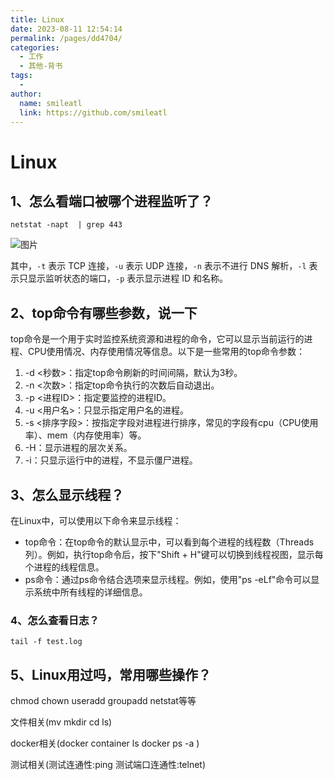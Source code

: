 ```yaml
---
title: Linux
date: 2023-08-11 12:54:14
permalink: /pages/dd4704/
categories:
  - 工作
  - 其他-背书
tags:
  - 
author: 
  name: smileatl
  link: https://github.com/smileatl
---
```

# Linux

## 1、怎么看端口被哪个进程监听了？

```shell
netstat -napt  | grep 443 
```

![图片](/assets/640-1691582402317.png)

其中，`-t` 表示 TCP 连接，`-u` 表示 UDP 连接，`-n` 表示不进行 DNS 解析，`-l` 表示只显示监听状态的端口，`-p` 表示显示进程 ID 和名称。

## 2、top命令有哪些参数，说一下

top命令是一个用于实时监控系统资源和进程的命令，它可以显示当前运行的进程、CPU使用情况、内存使用情况等信息。以下是一些常用的top命令参数：

1. -d <秒数>：指定top命令刷新的时间间隔，默认为3秒。
2. -n <次数>：指定top命令执行的次数后自动退出。
3. -p <进程ID>：指定要监控的进程ID。
4. -u <用户名>：只显示指定用户名的进程。
5. -s <排序字段>：按指定字段对进程进行排序，常见的字段有cpu（CPU使用率）、mem（内存使用率）等。
6. -H：显示进程的层次关系。
7. -i：只显示运行中的进程，不显示僵尸进程。

## 3、怎么显示线程？

在Linux中，可以使用以下命令来显示线程：

- top命令：在top命令的默认显示中，可以看到每个进程的线程数（Threads列）。例如，执行top命令后，按下"Shift + H"键可以切换到线程视图，显示每个进程的线程信息。
- ps命令：通过ps命令结合选项来显示线程。例如，使用"ps -eLf"命令可以显示系统中所有线程的详细信息。



### 4、怎么查看日志？

```shell
tail -f test.log
```



## 5、Linux用过吗，常用哪些操作？

chmod chown useradd groupadd netstat等等

文件相关(mv mkdir cd ls)

docker相关(docker container ls docker ps -a )

测试相关(测试连通性:ping 测试端口连通性:telnet)